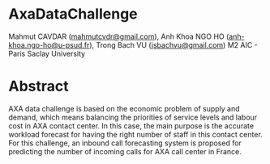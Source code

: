 # AxaDataChallenge
Mahmut CAVDAR  (mahmutcvdr@gmail.com),  Anh Khoa NGO HO (anh-khoa.ngo-ho@u-psud.fr),  Trong Bach VU  (jsbachvu@gmail.com) M2 AIC - Paris Saclay University

# Abstract
AXA data challenge is based on the economic problem of supply and demand, which means balancing the priorities of service levels and labour cost in AXA contact center. In this case, the main purpose is the accurate workload forecast for having the right number of staff in this contact center. For this challenge, an inbound call forecasting system is proposed for predicting the number of incoming calls for AXA call center in France.
